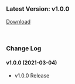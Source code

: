 ### Latest Version: v1.0.0

[Download](https://xyuditqzezxs1008973.cdn.ntruss.com/sdk/GamePotUnrealPlugin_V1.0.0_20210426.zip)

<br/>

### Change Log

#### v1.0.0 (2021-03-04)

- v1.0.0 Release

